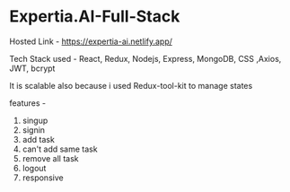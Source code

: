 # Expertia.AI-Full-Stack
Hosted Link -  https://expertia-ai.netlify.app/

Tech Stack used  -  React, Redux, Nodejs, Express, MongoDB, CSS ,Axios, JWT, bcrypt 

It is scalable also because i used Redux-tool-kit to manage states

features -
1. singup
2. signin
3. add task
4. can't add same task
5. remove all task
6. logout
7. responsive
